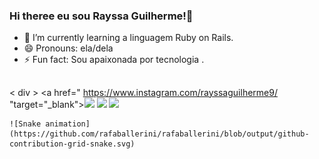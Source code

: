 ### Hi theree  eu sou Rayssa Guilherme!👋 


- 🌱 I’m currently learning  a linguagem Ruby on Rails.
- 😄 Pronouns: ela/dela
- ⚡ Fun fact: Sou apaixonada por tecnologia .

##

< div > 
  <a href=" https://www.instagram.com/rayssaguilherme9/ "target="_blank"><img src=" 	https://img.shields.io/badge/Instagram-E4405F?style=for-the-badge&logo=instagram&logoColor=white " target="_blank"></a>
  <a href=" https://wa.me/+5531985516248?text=Ol%C3%A1,%20Rayssa! " target="_blank"><img src=" 		https://img.shields.io/badge/WhatsApp-25D366?style=for-the-badge&logo=whatsapp&logoColor=white " target="_blank"></a>
  <a href=" https://www.linkedin.com/in/rayssa-guilherme-a71491238/ " target="_blank"><img src=" 		https://img.shields.io/badge/LinkedIn-0077B5?style=for-the-badge&logo=linkedin&logoColor=white " target="_blank"></a>
  
    ![Snake animation](https://github.com/rafaballerini/rafaballerini/blob/output/github-contribution-grid-snake.svg)


</div>

